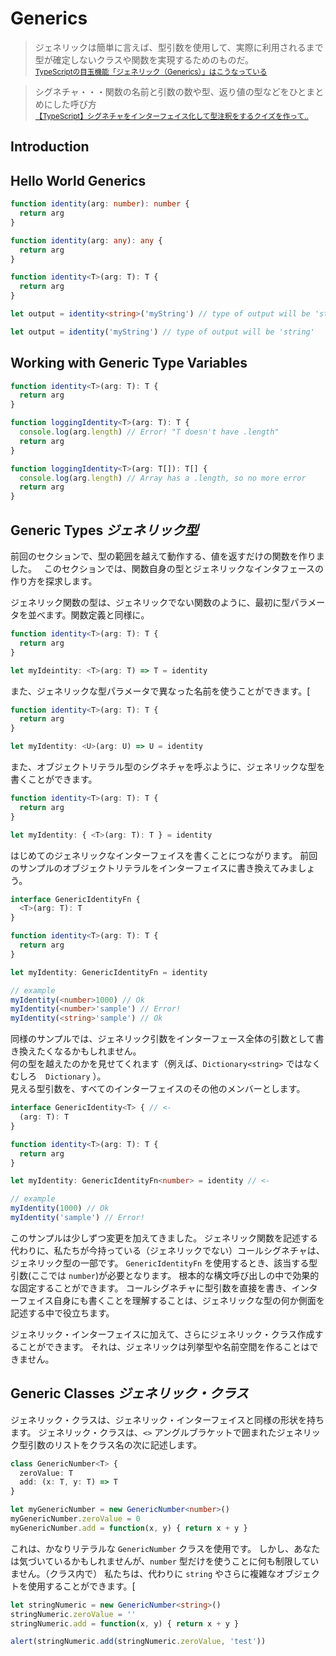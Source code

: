 # Generics
> ジェネリックは簡単に言えば、型引数を使用して、実際に利用されるまで型が確定しないクラスや関数を実現するためのものだ。  
> <sup>[TypeScriptの目玉機能「ジェネリック（Generics）」はこうなっている](http://www.buildinsider.net/language/tsgeneric/01)</sup>

> シグネチャ・・・関数の名前と引数の数や型、返り値の型などをひとまとめにした呼び方  
> <sup>[【TypeScript】シグネチャをインターフェイス化して型注釈をするクイズを作って..](http://qiita.com/M-ISO/items/ebfda5c825e11efbe89b)</sup>

## Introduction
## Hello World Generics

```typescript
function identity(arg: number): number {
  return arg
}
```

```typescript
function identity(arg: any): any {
  return arg
}
```

```typescript
function identity<T>(arg: T): T {
  return arg
}
```

```typescript
let output = identity<string>('myString') // type of output will be 'string'
```

```typescript
let output = identity('myString') // type of output will be 'string'
```

## Working with Generic Type Variables

```typescript
function identity<T>(arg: T): T {
  return arg
}
```

```typescript
function loggingIdentity<T>(arg: T): T {
  console.log(arg.length) // Error! "T doesn't have .length"
  return arg
}
```

```typescript
function loggingIdentity<T>(arg: T[]): T[] {
  console.log(arg.length) // Array has a .length, so no more error
  return arg
}
```

## Generic Types _ジェネリック型_
前回のセクションで、型の範囲を越えて動作する、値を返すだけの関数を作りました。  
このセクションでは、関数自身の型とジェネリックなインタフェースの作り方を探求します。

ジェネリック関数の型は、ジェネリックでない関数のように、最初に型パラメータを並べます。関数定義と同様に。

```typescript
function identity<T>(arg: T): T {
  return arg
}

let myIdeintity: <T>(arg: T) => T = identity
```

また、ジェネリックな型パラメータで異なった名前を使うことができます。[

```typescript
function identity<T>(arg: T): T {
  return arg
}

let myIdentity: <U>(arg: U) => U = identity
```

また、オブジェクトリテラル型のシグネチャを呼ぶように、ジェネリックな型を書くことができます。

```typescript
function identity<T>(arg: T): T {
  return arg
}

let myIdentity: { <T>(arg: T): T } = identity
```

はじめてのジェネリックなインターフェイスを書くことにつながります。
前回のサンプルのオブジェクトリテラルをインターフェイスに書き換えてみましょう。

```typescript
interface GenericIdentityFn {
  <T>(arg: T): T
}

function identity<T>(arg: T): T {
  return arg
}

let myIdentity: GenericIdentityFn = identity

// example
myIdentity(<number>1000) // Ok
myIdentity(<number>'sample') // Error!
myIdentity(<string>'sample') // Ok
```

同様のサンプルでは、ジェネリック引数をインターフェース全体の引数として書き換えたくなるかもしれません。  
何の型を越えたのかを見せてくれます（例えば、`Dictionary<string>` ではなくむしろ　`Dictionary` ）。  
見える型引数を、すべてのインターフェイスのその他のメンバーとします。

```typescript
interface GenericIdentity<T> { // <-
  (arg: T): T
}

function identity<T>(arg: T): T {
  return arg
}

let myIdentity: GenericIdentityFn<number> = identity // <-

// example
myIdentity(1000) // Ok
myIdentity('sample') // Error!
```

このサンプルは少しずつ変更を加えてきました。
ジェネリック関数を記述する代わりに、私たちが今持っている（ジェネリックでない）コールシグネチャは、ジェネリック型の一部です。
`GenericIdentityFn` を使用するとき、該当する型引数(ここでは `number`)が必要となります。
根本的な構文呼び出しの中で効果的な固定することができます。
コールシグネチャに型引数を直接を書き、インターフェイス自身にも書くことを理解することは、ジェネリックな型の何か側面を記述する中で役立ちます。

ジェネリック・インターフェイスに加えて、さらにジェネリック・クラス作成することができます。
それは、ジェネリックは列挙型や名前空間を作ることはできません。

## Generic Classes _ジェネリック・クラス_
ジェネリック・クラスは、ジェネリック・インターフェイスと同様の形状を持ちます。
ジェネリック・クラスは、`<>` アングルブラケットで囲まれたジェネリック型引数のリストをクラス名の次に記述します。

```typescript
class GenericNumber<T> {
  zeroValue: T
  add: (x: T, y: T) => T
}

let myGenericNumber = new GenericNumber<number>()
myGenericNumber.zeroValue = 0
myGenericNumber.add = function(x, y) { return x + y }
```

これは、かなりリテラルな `GenericNumber` クラスを使用です。
しかし、あなたは気づいているかもしれませんが、`number` 型だけを使うことに何も制限していません。（クラス内で）
私たちは、代わりに `string` やさらに複雑なオブジェクトを使用することができます。[

```typescript
let stringNumeric = new GenericNumber<string>()
stringNumeric.zeroValue = ''
stringNumeric.add = function(x, y) { return x + y }

alert(stringNumeric.add(stringNumeric.zeroValue, 'test'))
```
